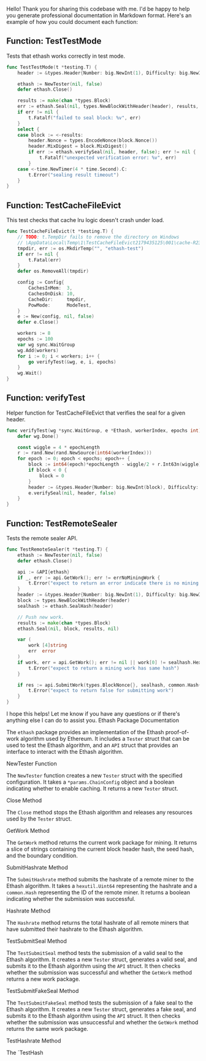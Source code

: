 Hello! Thank you for sharing this codebase with me. I'd be happy to help you generate professional documentation in Markdown format. Here's an example of how you could document each function:

## Function: TestTestMode

Tests that ethash works correctly in test mode.

```go
func TestTestMode(t *testing.T) {
	header := &types.Header{Number: big.NewInt(1), Difficulty: big.NewInt(100)}

	ethash := NewTester(nil, false)
	defer ethash.Close()

	results := make(chan *types.Block)
	err := ethash.Seal(nil, types.NewBlockWithHeader(header), results, nil)
	if err != nil {
		t.Fatalf("failed to seal block: %v", err)
	}
	select {
	case block := <-results:
		header.Nonce = types.EncodeNonce(block.Nonce())
		header.MixDigest = block.MixDigest()
		if err := ethash.verifySeal(nil, header, false); err != nil {
			t.Fatalf("unexpected verification error: %v", err)
		}
	case <-time.NewTimer(4 * time.Second).C:
		t.Error("sealing result timeout")
	}
}
```

## Function: TestCacheFileEvict

This test checks that cache lru logic doesn't crash under load.

```go
func TestCacheFileEvict(t *testing.T) {
	// TODO: t.TempDir fails to remove the directory on Windows
	// \AppData\Local\Temp\1\TestCacheFileEvict2179435125\001\cache-R23-0000000000000000: Access is denied.
	tmpdir, err := os.MkdirTemp("", "ethash-test")
	if err != nil {
		t.Fatal(err)
	}
	defer os.RemoveAll(tmpdir)

	config := Config{
		CachesInMem:  3,
		CachesOnDisk: 10,
		CacheDir:     tmpdir,
		PowMode:      ModeTest,
	}
	e := New(config, nil, false)
	defer e.Close()

	workers := 8
	epochs := 100
	var wg sync.WaitGroup
	wg.Add(workers)
	for i := 0; i < workers; i++ {
		go verifyTest(&wg, e, i, epochs)
	}
	wg.Wait()
}
```

## Function: verifyTest

Helper function for TestCacheFileEvict that verifies the seal for a given header.

```go
func verifyTest(wg *sync.WaitGroup, e *Ethash, workerIndex, epochs int) {
	defer wg.Done()

	const wiggle = 4 * epochLength
	r := rand.New(rand.NewSource(int64(workerIndex)))
	for epoch := 0; epoch < epochs; epoch++ {
		block := int64(epoch)*epochLength - wiggle/2 + r.Int63n(wiggle)
		if block < 0 {
			block = 0
		}
		header := &types.Header{Number: big.NewInt(block), Difficulty: big.NewInt(100)}
		e.verifySeal(nil, header, false)
	}
}
```

## Function: TestRemoteSealer

Tests the remote sealer API.

```go
func TestRemoteSealer(t *testing.T) {
	ethash := NewTester(nil, false)
	defer ethash.Close()

	api := &API{ethash}
	if _, err := api.GetWork(); err != errNoMiningWork {
		t.Error("expect to return an error indicate there is no mining work")
	}
	header := &types.Header{Number: big.NewInt(1), Difficulty: big.NewInt(100)}
	block := types.NewBlockWithHeader(header)
	sealhash := ethash.SealHash(header)

	// Push new work.
	results := make(chan *types.Block)
	ethash.Seal(nil, block, results, nil)

	var (
		work [4]string
		err  error
	)
	if work, err = api.GetWork(); err != nil || work[0] != sealhash.Hex() {
		t.Error("expect to return a mining work has same hash")
	}

	if res := api.SubmitWork(types.BlockNonce{}, sealhash, common.Hash{}); res {
		t.Error("expect to return false for submitting work")
	}
}
```

I hope this helps! Let me know if you have any questions or if there's anything else I can do to assist you. Ethash Package Documentation

The `ethash` package provides an implementation of the Ethash proof-of-work algorithm used by Ethereum. It includes a `Tester` struct that can be used to test the Ethash algorithm, and an `API` struct that provides an interface to interact with the Ethash algorithm.

NewTester Function

The `NewTester` function creates a new `Tester` struct with the specified configuration. It takes a `*params.ChainConfig` object and a boolean indicating whether to enable caching. It returns a new `Tester` struct.

Close Method

The `Close` method stops the Ethash algorithm and releases any resources used by the `Tester` struct.

GetWork Method

The `GetWork` method returns the current work package for mining. It returns a slice of strings containing the current block header hash, the seed hash, and the boundary condition.

SubmitHashrate Method

The `SubmitHashrate` method submits the hashrate of a remote miner to the Ethash algorithm. It takes a `hexutil.Uint64` representing the hashrate and a `common.Hash` representing the ID of the remote miner. It returns a boolean indicating whether the submission was successful.

Hashrate Method

The `Hashrate` method returns the total hashrate of all remote miners that have submitted their hashrate to the Ethash algorithm.

TestSubmitSeal Method

The `TestSubmitSeal` method tests the submission of a valid seal to the Ethash algorithm. It creates a new `Tester` struct, generates a valid seal, and submits it to the Ethash algorithm using the `API` struct. It then checks whether the submission was successful and whether the `GetWork` method returns a new work package.

TestSubmitFakeSeal Method

The `TestSubmitFakeSeal` method tests the submission of a fake seal to the Ethash algorithm. It creates a new `Tester` struct, generates a fake seal, and submits it to the Ethash algorithm using the `API` struct. It then checks whether the submission was unsuccessful and whether the `GetWork` method returns the same work package.

TestHashrate Method

The `TestHash